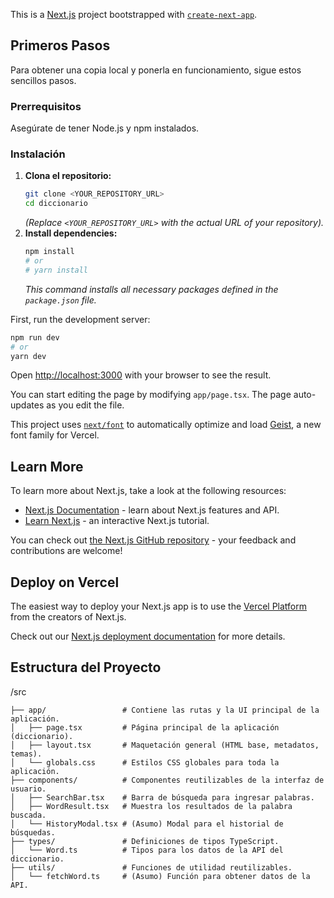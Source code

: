 This is a [Next.js](https://nextjs.org) project bootstrapped with [`create-next-app`](https://nextjs.org/docs/app/api-reference/cli/create-next-app).

## Primeros Pasos

Para obtener una copia local y ponerla en funcionamiento, sigue estos sencillos pasos.

### Prerrequisitos

Asegúrate de tener Node.js y npm instalados.

### Instalación

1.  **Clona el repositorio:**
    ```bash
    git clone <YOUR_REPOSITORY_URL>
    cd diccionario 
    ```
    *(Replace `<YOUR_REPOSITORY_URL>` with the actual URL of your repository).*
2.  **Install dependencies:**
    ```bash
    npm install
    # or
    # yarn install
    ```
    *This command installs all necessary packages defined in the `package.json` file.*

First, run the development server:

```bash
npm run dev
# or
yarn dev
```

Open [http://localhost:3000](http://localhost:3000) with your browser to see the result.

You can start editing the page by modifying `app/page.tsx`. The page auto-updates as you edit the file.

This project uses [`next/font`](https://nextjs.org/docs/app/building-your-application/optimizing/fonts) to automatically optimize and load [Geist](https://vercel.com/font), a new font family for Vercel.

## Learn More

To learn more about Next.js, take a look at the following resources:

- [Next.js Documentation](https://nextjs.org/docs) - learn about Next.js features and API.
- [Learn Next.js](https://nextjs.org/learn) - an interactive Next.js tutorial.

You can check out [the Next.js GitHub repository](https://github.com/vercel/next.js) - your feedback and contributions are welcome!

## Deploy on Vercel

The easiest way to deploy your Next.js app is to use the [Vercel Platform](https://vercel.com/new?utm_medium=default-template&filter=next.js&utm_source=create-next-app&utm_campaign=create-next-app-readme) from the creators of Next.js.

Check out our [Next.js deployment documentation](https://nextjs.org/docs/app/building-your-application/deploying) for more details.

## Estructura del Proyecto

/src
```
├── app/                 # Contiene las rutas y la UI principal de la aplicación.
│   ├── page.tsx         # Página principal de la aplicación (diccionario).
│   ├── layout.tsx       # Maquetación general (HTML base, metadatos, temas).
│   └── globals.css      # Estilos CSS globales para toda la aplicación.
├── components/          # Componentes reutilizables de la interfaz de usuario.
│   ├── SearchBar.tsx    # Barra de búsqueda para ingresar palabras.
│   ├── WordResult.tsx   # Muestra los resultados de la palabra buscada.
│   └── HistoryModal.tsx # (Asumo) Modal para el historial de búsquedas.
├── types/               # Definiciones de tipos TypeScript.
│   └── Word.ts          # Tipos para los datos de la API del diccionario.
├── utils/               # Funciones de utilidad reutilizables.
│   └── fetchWord.ts     # (Asumo) Función para obtener datos de la API.
```
